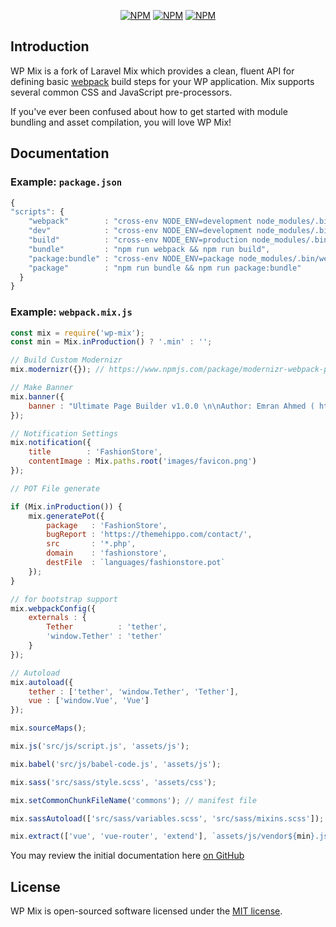 <p align="center">
<a href="https://www.npmjs.com/package/wp-mix"><img src="https://img.shields.io/npm/v/wp-mix.svg" alt="NPM"></a>
<a href="https://www.npmjs.com/package/wp-mix"><img src="https://img.shields.io/npm/dt/wp-mix.svg" alt="NPM"></a>
<a href="https://www.npmjs.com/package/wp-mix"><img src="https://img.shields.io/npm/l/wp-mix.svg" alt="NPM"></a>
</p>

## Introduction

WP Mix is a fork of Laravel Mix which provides a clean, fluent API for defining basic [webpack](http://github.com/webpack/webpack) build steps for your WP application. Mix supports several common CSS and JavaScript pre-processors.

If you've ever been confused about how to get started with module bundling and asset compilation, you will love WP Mix!

## Documentation
### Example: `package.json`
```js
{
"scripts": {
    "webpack"        : "cross-env NODE_ENV=development node_modules/.bin/webpack --progress --hide-modules --config=node_modules/wp-mix/setup/webpack.config.js",
    "dev"            : "cross-env NODE_ENV=development node_modules/.bin/webpack --watch --progress --hide-modules --config=node_modules/wp-mix/setup/webpack.config.js",
    "build"          : "cross-env NODE_ENV=production node_modules/.bin/webpack --progress --hide-modules --config=node_modules/wp-mix/setup/webpack.config.js",
    "bundle"         : "npm run webpack && npm run build",
    "package:bundle" : "cross-env NODE_ENV=package node_modules/.bin/webpack --progress --hide-modules --config=node_modules/wp-mix/setup/webpack.config.js",
    "package"        : "npm run bundle && npm run package:bundle"
  }
}
```
### Example: `webpack.mix.js`

```js
const mix = require('wp-mix');
const min = Mix.inProduction() ? '.min' : '';

// Build Custom Modernizr
mix.modernizr({}); // https://www.npmjs.com/package/modernizr-webpack-plugin

// Make Banner
mix.banner({
    banner : "Ultimate Page Builder v1.0.0 \n\nAuthor: Emran Ahmed ( https://themehippo.com/ ) \nDate: " + new Date().toLocaleString() + "\nReleased under the MIT license."
});

// Notification Settings
mix.notification({
    title        : 'FashionStore',
    contentImage : Mix.paths.root('images/favicon.png')
});

// POT File generate

if (Mix.inProduction()) {
    mix.generatePot({
        package   : 'FashionStore',
        bugReport : 'https://themehippo.com/contact/',
        src       : '*.php',
        domain    : 'fashionstore',
        destFile  : `languages/fashionstore.pot`
    });
}

// for bootstrap support 
mix.webpackConfig({
    externals : {
        Tether          : 'tether',
        'window.Tether' : 'tether'
    }
});

// Autoload
mix.autoload({
    tether : ['tether', 'window.Tether', 'Tether'],
    vue : ['window.Vue', 'Vue']
});

mix.sourceMaps();

mix.js('src/js/script.js', 'assets/js');

mix.babel('src/js/babel-code.js', 'assets/js');

mix.sass('src/sass/style.scss', 'assets/css');

mix.setCommonChunkFileName('commons'); // manifest file

mix.sassAutoload(['src/sass/variables.scss', 'src/sass/mixins.scss']);

mix.extract(['vue', 'vue-router', 'extend'], `assets/js/vendor${min}.js`);
```


You may review the initial documentation here [on GitHub](https://github.com/EmranAhmed/wp-mix/tree/master/docs#readme)

## License

WP Mix is open-sourced software licensed under the [MIT license](http://opensource.org/licenses/MIT).
